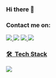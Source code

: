 ### Hi there 👋

<!--
**CompEng0001/CompEng0001** is a ✨ _special_ ✨ repository because its `README.md` (this file) appears on your GitHub profile.

Here are some ideas to get you started:

- 🔭 I’m currently working on ...
- 🌱 I’m currently learning ...
- 👯 I’m looking to collaborate on ...
- 🤔 I’m looking for help with ...
- 💬 Ask me about ...
- 📫 How to reach me: ...
- 😄 Pronouns: ...
- ⚡ Fun fact: ...
-->

### Contact me on:

<a href = "https://www.linkedin.com/in/ahmed-mohamed-haniffa-arfan-989267202/"><img src="https://img.shields.io/badge/LinkedIn-0077B5?style=for-the-badge&logo=linkedin&logoColor=white" />
<a href = "mailto:arfanahmedpsn@gmail.com"><img src= "https://img.shields.io/badge/Email_Me-D14836?style=for-the-badge&logo=gmail&logoColor=white" /></a>
<a href = "https://wertasile.github.io/Portfolio.github.io/"><img src="https://img.shields.io/badge/website-000000?style=for-the-badge&logo=About.me&logoColor=white" />
<img src="[https://i.gifer.com/1yft.gif](https://i.gifer.com/1yft.gif)"/>

### 🛠 &nbsp;Tech Stack

<img src="[https://img.shields.io/badge/Debian-A81D33?style=for-the-badge&logo=debian&logoColor=white](https://user-images.githubusercontent.com/25181517/183898054-b3d693d4-dafb-4808-a509-bab54cf5de34.png)"/>



<!--https://github.com/simple-icons/simple-icons/blob/develop/slugs.md-->
<!--
### ⚙️ &nbsp;GitHub Analytics

<p align="center">
<a href="https://github.com/CompEng0001">
  <img height="180em" src="https://github-readme-stats-eight-theta.vercel.app/api?username=CompEng0001&show_icons=true&theme=material-palenight&include_all_commits=true&count_private=true"/>
  <img height="180em" src="https://github-readme-stats-eight-theta.vercel.app/api/top-langs/?username=CompEng0001&layout=compact&langs_count=8&theme=material-palenight"/>
</a>
</p>
-->
